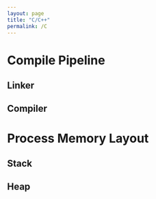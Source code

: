```yaml
---
layout: page
title: "C/C++"
permalink: /C
---
```



# Compile Pipeline
## Linker
## Compiler

# Process Memory Layout
## Stack
## Heap